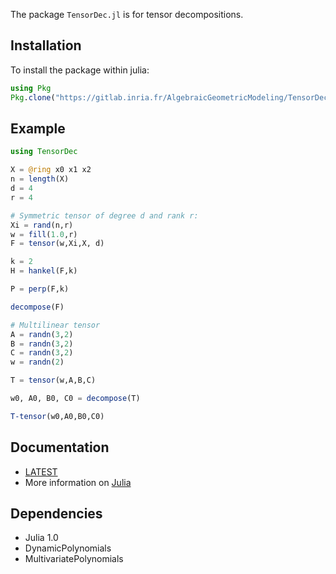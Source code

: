The package `TensorDec.jl` is for tensor decompositions.

## Installation

To install the package within julia:

```julia
using Pkg
Pkg.clone("https://gitlab.inria.fr/AlgebraicGeometricModeling/TensorDec.jl.git")
```

## Example

```julia
using TensorDec

X = @ring x0 x1 x2 
n = length(X)
d = 4
r = 4

# Symmetric tensor of degree d and rank r:
Xi = rand(n,r)
w = fill(1.0,r)
F = tensor(w,Xi,X, d)

k = 2
H = hankel(F,k)

P = perp(F,k)

decompose(F)

# Multilinear tensor
A = randn(3,2)
B = randn(3,2)
C = randn(3,2)
w = randn(2)

T = tensor(w,A,B,C)

w0, A0, B0, C0 = decompose(T)

T-tensor(w0,A0,B0,C0)

```

## Documentation

- [LATEST](http://www-sop.inria.fr/members/Bernard.Mourrain/software/TensorDec/index.html)
- More information on [Julia](https://julialang.org/)


## Dependencies

- Julia 1.0
- DynamicPolynomials
- MultivariatePolynomials
